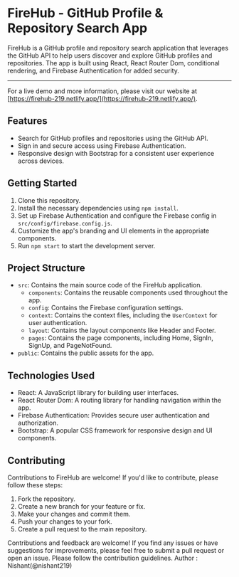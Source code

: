 # FireHub - GitHub Profile & Repository Search App

FireHub is a GitHub profile and repository search application that leverages the GitHub API to help users discover and explore GitHub profiles and repositories. The app is built using React, React Router Dom, conditional rendering, and Firebase Authentication for added security.

---------------------------------------------------------------------------------------
For a live demo and more information, please visit our website at [https://firehub-219.netlify.app/](https://firehub-219.netlify.app/).

## Features

- Search for GitHub profiles and repositories using the GitHub API.
- Sign in and secure access using Firebase Authentication.
- Responsive design with Bootstrap for a consistent user experience across devices.

## Getting Started

1. Clone this repository.
2. Install the necessary dependencies using `npm install`.
3. Set up Firebase Authentication and configure the Firebase config in `src/config/firebase.config.js`.
4. Customize the app's branding and UI elements in the appropriate components.
5. Run `npm start` to start the development server.

## Project Structure

- `src`: Contains the main source code of the FireHub application.
  - `components`: Contains the reusable components used throughout the app.
  - `config`: Contains the Firebase configuration settings.
  - `context`: Contains the context files, including the `UserContext` for user authentication.
  - `layout`: Contains the layout components like Header and Footer.
  - `pages`: Contains the page components, including Home, SignIn, SignUp, and PageNotFound.
- `public`: Contains the public assets for the app.

## Technologies Used

- React: A JavaScript library for building user interfaces.
- React Router Dom: A routing library for handling navigation within the app.
- Firebase Authentication: Provides secure user authentication and authorization.
- Bootstrap: A popular CSS framework for responsive design and UI components.

## Contributing

Contributions to FireHub are welcome! If you'd like to contribute, please follow these steps:

1. Fork the repository.
2. Create a new branch for your feature or fix.
3. Make your changes and commit them.
4. Push your changes to your fork.
5. Create a pull request to the main repository.

Contributions and feedback are welcome! If you find any issues or have suggestions for improvements, please feel free to submit a pull request or open an issue. Please follow the contribution guidelines.
Author : Nishant(@nishant219)


